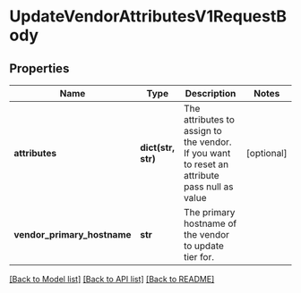 # UpdateVendorAttributesV1RequestBody

## Properties
Name | Type | Description | Notes
------------ | ------------- | ------------- | -------------
**attributes** | **dict(str, str)** | The attributes to assign to the vendor. If you want to reset an attribute pass null as value | [optional] 
**vendor_primary_hostname** | **str** | The primary hostname of the vendor to update tier for. | 

[[Back to Model list]](../README.md#documentation-for-models) [[Back to API list]](../README.md#documentation-for-api-endpoints) [[Back to README]](../README.md)


